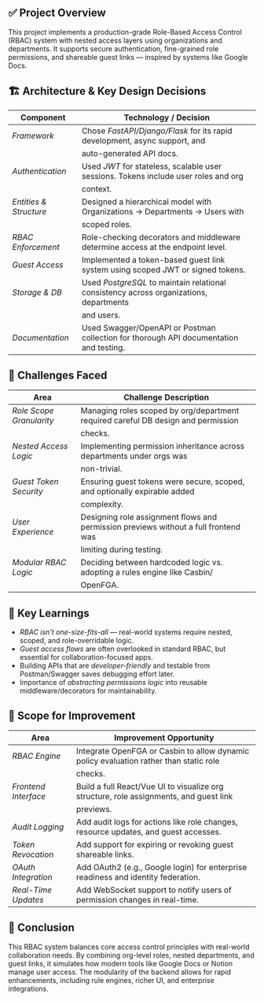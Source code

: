 ## ✅ Project Overview
This project implements a production-grade Role-Based Access Control (RBAC) system with nested access layers using organizations and departments. It supports secure authentication, fine-grained role permissions, and shareable guest links — inspired by systems like Google Docs.


## 🏗 Architecture & Key Design Decisions
| Component              | Technology / Decision                                                                 |
|------------------------|---------------------------------------------------------------------------------------|
| *Framework*            | Chose *FastAPI/Django/Flask* for its rapid development, async support, and            |
|                        | auto-generated API docs.                                                              |
| *Authentication*       | Used *JWT* for stateless, scalable user sessions. Tokens include user roles and org   |
|                        | context.                                                                              |
| *Entities & Structure* | Designed a hierarchical model with Organizations → Departments → Users with           |
|                        |scoped roles.                                                                          |
| *RBAC Enforcement*     | Role-checking decorators and middleware determine access at the endpoint level.       |
| *Guest Access*         | Implemented a token-based guest link system using scoped JWT or signed tokens.        |
| *Storage & DB*         | Used *PostgreSQL* to maintain relational consistency across organizations, departments| 
|                        | and users.                                                                            |
| *Documentation*        | Used Swagger/OpenAPI or Postman collection for thorough API documentation and testing.|


## 🚧 Challenges Faced

| Area                     | Challenge Description                                                                 |
|--------------------------|---------------------------------------------------------------------------------------|
| *Role Scope Granularity* | Managing roles scoped by org/department required careful DB design and permission     |
|                          | checks.                                                                               |
| *Nested Access Logic*    | Implementing permission inheritance across departments under orgs was                 |
|                          | non-trivial.                                                                          |
| *Guest Token Security*   | Ensuring guest tokens were secure, scoped, and optionally expirable added             |
|                          | complexity.                                                                           |
| *User Experience*        | Designing role assignment flows and permission previews without a full frontend was   |
|                          | limiting during testing.                                                              |
| *Modular RBAC Logic*     | Deciding between hardcoded logic vs. adopting a rules engine like Casbin/             |
|                          | OpenFGA.                                                                              |


## 🧠 Key Learnings
- *RBAC isn't one-size-fits-all* — real-world systems require nested, scoped, and role-overridable logic.
- *Guest access flows* are often overlooked in standard RBAC, but essential for collaboration-focused apps.
- Building APIs that are *developer-friendly* and testable from Postman/Swagger saves debugging effort later.
- Importance of *abstracting permissions logic* into reusable middleware/decorators for maintainability.


## 🚀 Scope for Improvement
| Area                     | Improvement Opportunity                                                               |
|--------------------------|---------------------------------------------------------------------------------------|
| *RBAC Engine*            |Integrate OpenFGA or Casbin to allow dynamic policy evaluation rather than static role |
|                          |checks.                                                                                |
| *Frontend Interface*     |Build a full React/Vue UI to visualize org structure, role assignments, and guest link |
|                          |previews.                                                                              |
| *Audit Logging*          | Add audit logs for actions like role changes, resource updates, and guest accesses.   |
| *Token Revocation*       | Add support for expiring or revoking guest shareable links.                           |
| *OAuth Integration*      | Add OAuth2 (e.g., Google login) for enterprise readiness and identity federation.     |
| *Real-Time Updates*      | Add WebSocket support to notify users of permission changes in real-time.             |


## 📌 Conclusion
This RBAC system balances core access control principles with real-world collaboration needs. By combining org-level roles, nested departments, and guest links, it simulates how modern tools like Google Docs or Notion manage user access. The modularity of the backend allows for rapid enhancements, including rule engines, richer UI, and enterprise integrations.